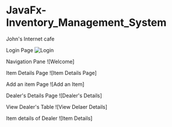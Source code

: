 # JavaFx-Inventory_Management_System
John's Internet cafe

Login Page
![Login](https://github.com/Vihindi/JavaFx-Inventory_Management_System/assets/108913016/8727b47a-78f9-484b-a131-c136bd6f3f2b)

Navigation Pane
![Welcome]

Item Details Page
![Item Details Page]

Add an item Page
![Add an Item]

Dealer's Details Page
![Dealer's Details]


View Dealer's Table
![View Delaer Details]

Item details of Dealer
![Item Details]




